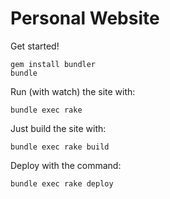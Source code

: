 Personal Website
================

Get started!

```
gem install bundler
bundle
```

Run (with watch) the site with:

```
bundle exec rake
```

Just build the site with:

```
bundle exec rake build
```

Deploy with the command:

```
bundle exec rake deploy
```
